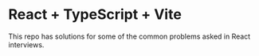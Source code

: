 # React + TypeScript + Vite

This repo has solutions for some of the common problems asked in React interviews.
